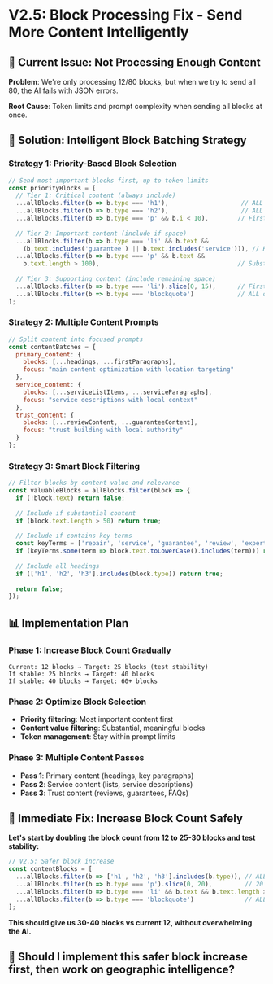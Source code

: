 # V2.5: Block Processing Fix - Send More Content Intelligently

## 🎯 Current Issue: Not Processing Enough Content

**Problem**: We're only processing 12/80 blocks, but when we try to send all 80, the AI fails with JSON errors.

**Root Cause**: Token limits and prompt complexity when sending all blocks at once.

## 🚀 Solution: Intelligent Block Batching Strategy

### **Strategy 1: Priority-Based Block Selection**
```javascript
// Send most important blocks first, up to token limits
const priorityBlocks = [
  // Tier 1: Critical content (always include)
  ...allBlocks.filter(b => b.type === 'h1'),                    // ALL H1s
  ...allBlocks.filter(b => b.type === 'h2'),                    // ALL H2s  
  ...allBlocks.filter(b => b.type === 'p' && b.i < 10),        // First 10 paragraphs
  
  // Tier 2: Important content (include if space)
  ...allBlocks.filter(b => b.type === 'li' && b.text && 
    (b.text.includes('guarantee') || b.text.includes('service'))), // Key service items
  ...allBlocks.filter(b => b.type === 'p' && b.text && 
    b.text.length > 100),                                      // Substantial paragraphs
    
  // Tier 3: Supporting content (include remaining space)
  ...allBlocks.filter(b => b.type === 'li').slice(0, 15),      // First 15 list items
  ...allBlocks.filter(b => b.type === 'blockquote')            // ALL quotes
];
```

### **Strategy 2: Multiple Content Prompts**
```javascript
// Split content into focused prompts
const contentBatches = {
  primary_content: {
    blocks: [...headings, ...firstParagraphs],
    focus: "main content optimization with location targeting"
  },
  service_content: {
    blocks: [...serviceListItems, ...serviceParagraphs],
    focus: "service descriptions with local context"
  },
  trust_content: {
    blocks: [...reviewContent, ...guaranteeContent],
    focus: "trust building with local authority"
  }
};
```

### **Strategy 3: Smart Block Filtering**
```javascript
// Filter blocks by content value and relevance
const valuableBlocks = allBlocks.filter(block => {
  if (!block.text) return false;
  
  // Include if substantial content
  if (block.text.length > 50) return true;
  
  // Include if contains key terms
  const keyTerms = ['repair', 'service', 'guarantee', 'review', 'expert'];
  if (keyTerms.some(term => block.text.toLowerCase().includes(term))) return true;
  
  // Include all headings
  if (['h1', 'h2', 'h3'].includes(block.type)) return true;
  
  return false;
});
```

## 📊 **Implementation Plan**

### **Phase 1: Increase Block Count Gradually**
```
Current: 12 blocks → Target: 25 blocks (test stability)
If stable: 25 blocks → Target: 40 blocks  
If stable: 40 blocks → Target: 60+ blocks
```

### **Phase 2: Optimize Block Selection**
- **Priority filtering**: Most important content first
- **Content value filtering**: Substantial, meaningful blocks
- **Token management**: Stay within prompt limits

### **Phase 3: Multiple Content Passes**
- **Pass 1**: Primary content (headings, key paragraphs)
- **Pass 2**: Service content (lists, service descriptions)  
- **Pass 3**: Trust content (reviews, guarantees, FAQs)

## 🎯 **Immediate Fix: Increase Block Count Safely**

**Let's start by doubling the block count from 12 to 25-30 blocks and test stability:**

```javascript
// V2.5: Safer block increase
const contentBlocks = [
  ...allBlocks.filter(b => ['h1', 'h2', 'h3'].includes(b.type)), // ALL headings
  ...allBlocks.filter(b => b.type === 'p').slice(0, 20),         // 20 paragraphs (vs 15)
  ...allBlocks.filter(b => b.type === 'li' && b.text && b.text.length > 20).slice(0, 15), // Substantial list items
  ...allBlocks.filter(b => b.type === 'blockquote')              // ALL quotes
];
```

**This should give us 30-40 blocks vs current 12, without overwhelming the AI.**

## 🚀 **Should I implement this safer block increase first, then work on geographic intelligence?**
